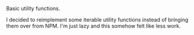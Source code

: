 Basic utility functions. 

I decided to reimplement some iterable utility functions instead of bringing them over from NPM. I'm just lazy and this somehow felt like less work.